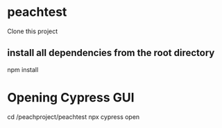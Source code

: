 # peachtest
Clone this project 
## install all dependencies from the root directory
npm install

# Opening Cypress GUI
cd /peachproject/peachtest
npx cypress open

